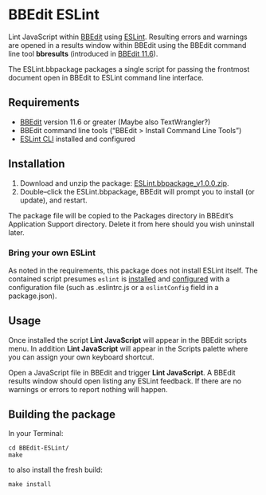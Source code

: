 # BBEdit ESLint

Lint JavaScript within [BBEdit](http://www.barebones.com/products/bbedit/) using [ESLint](http://eslint.org/). Resulting errors and warnings are opened in a results window within BBEdit using the BBEdit command line tool **bbresults** (introduced in [BBEdit 11.6](http://www.barebones.com/support/bbedit/notes-11.6.html)).

The ESLint.bbpackage packages a single script for passing the frontmost document open in BBEdit to ESLint command line interface.

## Requirements

- [BBEdit](http://www.barebones.com/products/bbedit/) version 11.6 or greater (Maybe also TextWrangler?)
- BBEdit command line tools (“BBEdit > Install Command Line Tools”)
- [ESLint CLI](http://eslint.org/docs/user-guide/command-line-interface) installed and configured

## Installation

1. Download and unzip the package: [ESLint.bbpackage_v1.0.0.zip](https://github.com/ollicle/BBEdit-ESLint/raw/master/dist/ESLint.bbpackage_v1.0.0.zip).
2. Double–click the ESLint.bbpackage, BBEdit will prompt you to install (or update), and restart.

The package file will be copied to the Packages directory in BBEdit’s Application Support directory. Delete it from here should you wish uninstall later.

### Bring your own ESLint

As noted in the requirements, this package does not install ESLint itself. The contained script presumes `eslint` is [installed](http://eslint.org/docs/user-guide/command-line-interface) and [configured](http://eslint.org/docs/user-guide/configuring) with a configuration file (such as .eslintrc.js or a `eslintConfig` field in a package.json).

## Usage

Once installed the script **Lint JavaScript** will appear in the BBEdit scripts menu. In addition **Lint JavaScript** will appear in the Scripts palette where you can assign your own keyboard shortcut.

Open a JavaScript file in BBEdit and trigger **Lint JavaScript**. A BBEdit results window should open listing any ESLint feedback. If there are no warnings or errors to report nothing will happen.

## Building the package

In your Terminal:

	cd BBEdit-ESLint/
	make

to also install the fresh build:

	make install
